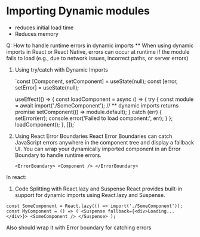 # Importing Dynamic modules 
- reduces initial load time
- Reduces memory


Q: How to handle runtime errors in dynamic imports
** When using dynamic imports in React or React Native, errors can occur at runtime if the module fails to load
 (e.g., due to network issues, incorrect paths, or server errors)

 1. Using try/catch with Dynamic Imports

    `const [Component, setComponent] = useState(null);
    const [error, setError] = useState(null);

    useEffect(() => {
        const loadComponent = async () => {
            try {
                const module = await import('./SomeComponent'); // ** dynamic imports returns promise
                setComponent(() => module.default);
            } catch (err) {
                setError(err);
                console.error('Failed to load component:', err);
            }
        };
        loadComponent();
    }, []);`

2. Using React Error Boundaries
React Error Boundaries can catch JavaScript errors anywhere in the component tree and display a fallback UI.
You can wrap your dynamically imported component in an Error Boundary to handle runtime errors.

    `<ErrorBoundary>
      <Component />
    </ErrorBoundary>`


In react:
1. Code Splitting with React.lazy and Suspense
React provides built-in support for dynamic imports using React.lazy and Suspense.

`const SomeComponent = React.lazy(() => import('./SomeComponent'));
const MyComponent = () => (
  <Suspense fallback={<div>Loading...</div>}>
    <SomeComponent />
  </Suspense>
);`

Also should wrap it with Error boundary for catching errors
